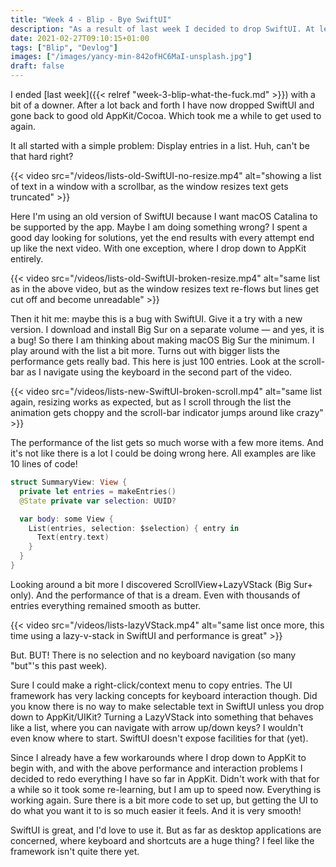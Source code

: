 ```yaml
---
title: "Week 4 - Blip - Bye SwiftUI"
description: "As a result of last week I decided to drop SwiftUI. At least for now"
date: 2021-02-27T09:10:15+01:00
tags: ["Blip", "Devlog"]
images: ["/images/yancy-min-842ofHC6MaI-unsplash.jpg"]
draft: false
---
```


I ended [last week]({{< relref "week-3-blip-what-the-fuck.md" >}}) with a bit of a downer. After a lot back and forth I have now dropped SwiftUI and gone back to good old AppKit/Cocoa. Which took me a while to get used to again.<!--more-->

It all started with a simple problem: Display entries in a list. Huh, can't be that hard right?

{{< video src="/videos/lists-old-SwiftUI-no-resize.mp4" alt="showing a list of text in a window with a scrollbar, as the window resizes text gets truncated" >}}

Here I'm using an old version of SwiftUI because I want macOS Catalina to be supported by the app. Maybe I am doing something wrong? I spent a good day looking for solutions, yet the end results with every attempt end up like the next video. With one exception, where I drop down to AppKit entirely.

{{< video src="/videos/lists-old-SwiftUI-broken-resize.mp4" alt="same list as in the above video, but as the window resizes text re-flows but lines get cut off and become unreadable" >}}

Then it hit me: maybe this is a bug with SwiftUI. Give it a try with a new version. I download and install  Big Sur on a separate volume — and yes, it is a bug! So there I am thinking about making macOS Big Sur the minimum. I play around with the list a bit more. Turns out with bigger lists the performance gets really bad. This here is just 100 entries. Look at the scroll-bar as I navigate using the keyboard in the second part of the video.

{{< video src="/videos/lists-new-SwiftUI-broken-scroll.mp4" alt="same list again, resizing works as expected, but as I scroll through the list the animation gets choppy and the scroll-bar indicator jumps around like crazy" >}}

The performance of the list gets so much worse with a few more items. And it's not like there is a lot I could be doing wrong here. All examples are like 10 lines of code!

```swift
struct SummaryView: View {
  private let entries = makeEntries()
  @State private var selection: UUID?

  var body: some View {
    List(entries, selection: $selection) { entry in
      Text(entry.text)
    }
  }
}
```

Looking around a bit more I discovered ScrollView+LazyVStack (Big Sur+ only). And the performance of that is a dream. Even with thousands of entries everything remained smooth as butter.

{{< video src="/videos/lists-lazyVStack.mp4" alt="same list once more, this time using a lazy-v-stack in SwiftUI and performance is great" >}}

But. BUT! There is no selection and no keyboard navigation (so many "but"'s this past week).

Sure I could make a right-click/context menu to copy entries. The UI framework has very lacking concepts for keyboard interaction though. Did you know there is no way to make selectable text in SwiftUI unless you drop down to AppKit/UIKit? Turning a LazyVStack into something that behaves like a list, where you can navigate with arrow up/down keys? I wouldn't even know where to start. SwiftUI doesn't expose facilities for that (yet).

Since I already have a few workarounds where I drop down to AppKit to begin with, and with the above performance and interaction problems I decided to redo everything I have so far in AppKit. Didn't work with that for a while so it took some re-learning, but I am up to speed now. Everything is working again. Sure there is a bit more code to set up, but getting the UI to do what you want it to is so much easier it feels. And it is very smooth!

SwiftUI is great, and I'd love to use it. But as far as desktop applications are concerned, where keyboard and shortcuts are a huge thing? I feel like the framework isn't quite there yet.
